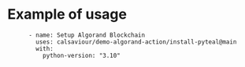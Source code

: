 # Example of usage

```
      - name: Setup Algorand Blockchain
        uses: calsaviour/demo-algorand-action/install-pyteal@main
        with:
          python-version: "3.10"

```
